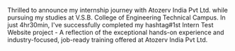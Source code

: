 Thrilled to announce my internship journey with Atozerv India Pvt Ltd. while pursuing my studies at V.S.B. College of Engineering Technical Campus. In just 4hr30min, I've successfully completed my hashtag#1st Intern Test Website project - A reflection of the exceptional hands-on experience and industry-focused, job-ready training offered at Atozerv India Pvt Ltd. 
